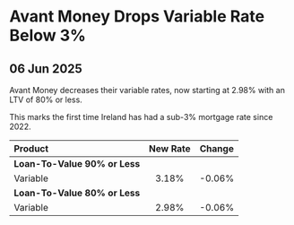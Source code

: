# Avant Money Drops Variable Rate Below 3%

## 06 Jun 2025


Avant Money decreases their variable rates, now starting at 2.98% with an LTV of 80% or less. 

This marks the first time Ireland has had a sub-3% mortgage rate since 2022.


| Product | New Rate | Change |
| :--- | :----: | :----: |
| **Loan-To-Value 90% or Less** | | |
| Variable | 3.18% | -0.06% |
| **Loan-To-Value 80% or Less** | | |
| Variable | 2.98% | -0.06% |
